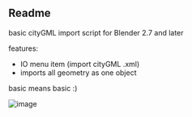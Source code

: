 ## Readme 

basic cityGML import script for Blender 2.7 and later

features:
 
 - IO menu item (import cityGML .xml)
 - imports all geometry as one object

basic means basic :)

![image](https://cloud.githubusercontent.com/assets/619340/11531034/fb9bf4cc-98f9-11e5-856f-64ea4c78e3cd.png)